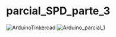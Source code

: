 # parcial_SPD_parte_3
![ArduinoTinkercad](https://github.com/luli-pok/parcial_SPD_parte_3/assets/138217054/afe562f9-0379-456f-8e09-7508f0a4f6e8)
![Arduino_parcial_1](https://github.com/luli-pok/parcial_SPD_parte_3/assets/138217054/cfe2f32e-543d-480b-8620-860c00482875)
